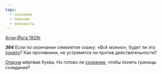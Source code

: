```yaml
---
tags:
  - сознание
  - понятие
  - опасность
---
```


[Агни-Йога 1929г](/agni/1929)

___364___
Если по окончании семилетия скажу: «Всё можно», будет ли это [понято](/tag/#понятие)? Как противники, не устремятся ли против действительности?   

[Опасна](/tag/#опасность) мёртвая буква. Но готово ли [сознание](/tag/#сознание), чтобы понять границы созидания?